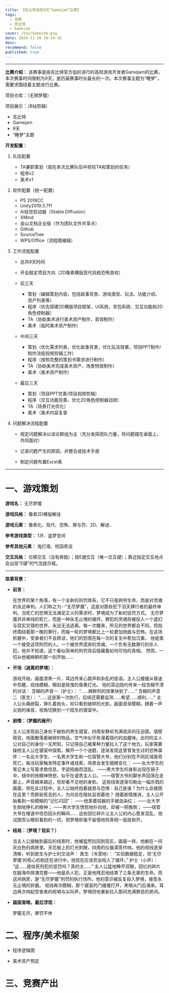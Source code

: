 ```yaml
---
title: 【吉比特高校9天“Gamejam”比赛】
tags:
  - 竞赛
  - 吉比特
  - Gamejam
cover: /tex/GameJam.png
date: 2024-11-28 20:34:16
desc: 
recommend: false
published: true
---
```


---

**比赛介绍：** 该赛事是由吉比特官方组织进行的高校游戏开发者Gamejam的比赛，本次赛事时间限制为9天，是历届赛事时长最长的一次。本次赛事主题为“睡梦”，需要求围绕着主题进行比赛。

项目仓库：（无限梦魇）

项目展示：（B站剪辑）

- 吉比特
- Gamejam
- 9天
- “睡梦”主题



**开发配置：**

1. 队伍配置

   - TA兼职策划（我在本次比赛队伍中担任TA和策划的任务）
   - 程序x2
   - 美术x1
   
2. 软件配置（统一配置）

   - PS 2019CC
   - Unity2019.3.7f1
   - AI绘世启动器（Stable Diffusion）
   - XMind
   - 金山文档企业版（作为团队文件共享点）
   - Github
   - SourceTree
   - WPS/Office（流程图编辑）

3. 工作流程配置

   - 总共9天时间

   - 开会敲定项目方向（2D像素横版现代风格恐怖游戏）

   - 前三天

     - 策划（编辑策划内容，包括故事背景、游戏类型、玩法、功能介绍、资产列表等）
     - 程序（优先搭建2D横版项目框架，UI系统，背包系统、交互功能和2D角色控制器）
     - TA（协助美术进行美术资产制作，音效制作）
     - 美术（临时美术资产制作）

   - 中间三天

     - 策划（优化需求列表，优化故事背景，优化玩法效果，项目PPT制作/制作流程视频剪辑工作）
     - 程序（按照完整的策划书需求进行制作）
     - TA（协助美术完成美术资产，场景特效制作）
     - 美术（美术资产制作）

   - 最后三天

     - 策划（项目PPT完善/项目视频剪辑）
     - 程序（交互功能完善，优化2D角色控制器动效）
     - TA（场景灯光优化）
     - 美术（美术内容复查

     

4. 问题解决流程配置

   - 规定问题解决以谈论群组为主（充分发挥团队力量，将问题摆在桌面上，共同面对）

   - 记录问题产生的原因，并整合成技术手册
   - 制定问题布置Excel表

---

# 一、游戏策划

**游戏名：** 无尽梦魇

**游戏风格：**  像素2D横版解谜

**游戏元素：** 像素化、现代、恐怖、罪与罚、2D、解谜..

**参考游戏类型：**  13f、盗梦空间

**参考其他元素：** 鬼打墙、校园奇谈

**交互风格：** 位移交互（没有奔跑）；按E键交互（唯一交互键）；靠近指定交互地点会出现“E键”的气泡提示框。

---

**故事背景：**

- **前言：**

	<div id="paragraph"><p id="first"> 在世界的某个角落，有一个全新的刑罚体系，它不只是剥夺生命，而是对灵魂的永远审判。人们称之为--“无尽梦魇”，这是对那些犯下滔天罪行者的最终审判。当死亡的恐惧无法满足正义的需求时，梦境成为了新的惩罚方式。
	无尽梦魇并非单纯的死亡，而是一种永无止境的循环。罪犯的灵魂将被投入一个虚幻与现实交错的世界，永远无法逃离。每一次醒来，所见的世界都会不同，但始终围绕着那一晚的罪行，而每一轮的梦境都比上一轮更加扭曲与恐怖。在这场折磨中，受害者们不会原谅，他们的怨恨在每一次的复生中愈加沉重。
	他是第一个接受这项刑罚的人。一个被世界遗弃的灵魂，一个负有无数罪行的杀人犯。他并不知道，这个看似简单的刑罚背后隐藏着如何可怕的真相。
	然而，一切从他被麻醉的那一刻开始…… </p></div>

- **开场（迷离的梦境）：**

  <div id="paragraph"><p id="first">游戏开始，画面漆黑一片，耳边传来心跳声和杂乱的低语。主人公缓缓从昏迷中苏醒，视线模糊，眼前是摇曳的昏黄灯光。 他的耳边隐约传来一段含糊不清的对话：
  含糊的声音一（护士）： “……麻醉剂的效果快到了……”
  含糊的声音二（医生）： “……这是第一次执行，后续还需要监测……希望……顺利……”
      主人公头痛欲裂，挣扎着抬头，却只看到破碎的光影。画面渐渐模糊，随着一声尖锐的噪音，视角切换到一个陌生的寝室中。
   </p></div>

- **剧情：（梦魇的展开）**

  <div id="paragraph"><p id="first"> 主人公发现自己身处于破败的男生寝室，四周安静却充满诡异的压迫感。墙壁斑驳，地面散落着破碎的物品，空气中似乎弥漫着隐约的血腥味。此时的主人公对自己的身份一无所知，只记得自己被某种力量拉入了这个地方。玩家需要操控主人公在寝室中探索，解开一个个谜题，逐渐发现这里曾发生过的恐怖事件：一名女大学生、一名男大学生和一位宿管大爷，他们分别在不同区域离奇死亡。每当玩家触发特定事件或线索，场景会发生细微变化：
  ——女大学生的笔记本上写着求救信息，字迹扭曲而混乱。
  ——男大学生的身影出现在镜子中，镜中的他眼神愤怒，似乎在谴责主人公。
  ——宿管大爷的脚步声回荡在走廊上，声音越来越近，但却看不见他的身影。
  这些线索逐渐勾勒出一幅杀戮的画面，但在此过程中，主人公始终抱着疑惑与恐惧：自己是谁？为什么会被困在这里？而那些死去的人，为何总在暗处监视着他？
  随着剧情推进，主人公开始看到一些模糊的“记忆闪回”：
  ——他拿着钝器的手被血染红；
  ——女大学生倒地挣扎的眼神；
  ——男大学生愤怒地扑向他，却被一把推倒；
  ——宿管大爷在楼道中惊恐回头的瞬间……
  这些回忆碎片让主人公的内心愈发混乱，他试图否认眼前看到的一切，但梦境却毫不留情地将真相一层层剥开。</p></div>

- **结局：（梦境？现实？）**

	<div id="paragraph"><p id="first">当主人公接触到最后的线索时，他被猛然拉回到现实，画面一转，他躺在一间灰白色的病房里。天花板上的灯光刺眼，四周的仪器滴答作响。他的视线逐渐清晰，听到医生与护士的交谈声：
	医生（冷漠地）： “实验数据稳定，但‘无尽梦魇’的核心机制还在进行中。他现在应该完全陷入了循环。”
	护士（小声）： “这……是给死刑犯的惩罚吗？真的太……”
	主人公猛地睁开双眼，回忆的碎片在脑海中拼凑完整——他是杀人犯，正是他残忍地结束了三条无辜的生命。而这间病房，是“无尽梦魇”刑罚的执行场所，他的意识被反复投入梦境，接受永无止境的折磨。
	视线再次模糊，那个寝室的门缓缓打开，黑暗从门后涌来。耳边再次响起受害者的呢喃与尖叫声，梦境将他重新拉入那间充满罪恶的房间。 </p></div>

- **画面渐暗，最后浮现：**

  <p id = "paragraph">梦魇无尽，罪罚不休</p>

# 二、程序/美术框架

- 程序逻辑图

- 美术资产预定

# 三、竞赛产出



